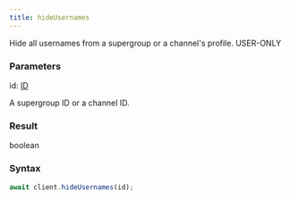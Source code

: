 ```yaml
---
title: hideUsernames
---
```


Hide all usernames from a supergroup or a channel's profile.<span class="select-none"> <span class="inline-flex w-fit items-center"><span class="w-fit bg-dbt px-1.5 rounded-md select-none text-fgt text-[10px]">USER-ONLY</span></span> </span>

### Parameters 

<div class="flex flex-col gap-3"><div><div class="font-mono" id="p_id" data-anchor><span class="font-bold">id</span><span class="opacity-50">:</span> <a href="/gh/types/id"  >ID</a></div><div class="pl-3"><div class="no-margin">

A supergroup ID or a channel ID.

</div></div></div></div>

### Result 

<div class="font-mono"><span>boolean</span></div>

### Syntax

```ts
await client.hideUsernames(id);
```



